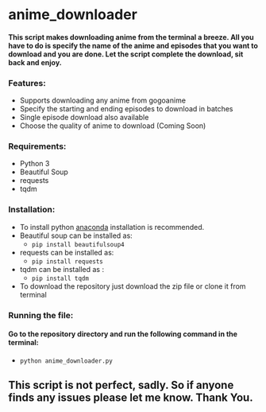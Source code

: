 # anime_downloader

#### This script makes downloading anime from the terminal a breeze. All you have to do is specify the name of the anime and episodes that you want to download and you are done. Let the script complete the download, sit back and enjoy.

### Features:

  - Supports downloading any anime from gogoanime
  - Specify the starting and ending episodes to download in batches
  - Single episode download also available
  - Choose the quality of anime to download (Coming Soon)
 
### Requirements:
  - Python 3
  - Beautiful Soup
  - requests
  - tqdm
  
### Installation:
  - To install python [anaconda](https://www.anaconda.com/download/) installation is recommended.
  - Beautiful soup can be installed as:
    - ``` pip install beautifulsoup4 ```
  - requests can be installed as:
    - ``` pip install requests ```
  - tqdm can be installed as :
    - ``` pip install tqdm ```
  - To download the repository just download the zip file or clone it from terminal
  
### Running the file:
  #### Go to the repository directory and run the following command in the terminal:
   - ``` python anime_downloader.py ```
  
  
## This script is not perfect, sadly. So if anyone finds any issues please let me know. Thank You.
